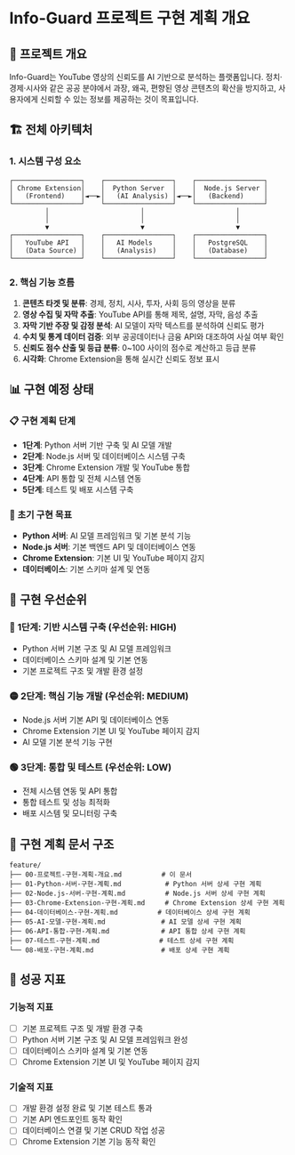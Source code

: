 # Info-Guard 프로젝트 구현 계획 개요

## 🎯 **프로젝트 개요**
Info-Guard는 YouTube 영상의 신뢰도를 AI 기반으로 분석하는 플랫폼입니다. 정치·경제·시사와 같은 공공 분야에서 과장, 왜곡, 편향된 영상 콘텐츠의 확산을 방지하고, 사용자에게 신뢰할 수 있는 정보를 제공하는 것이 목표입니다.

## 🏗️ **전체 아키텍처**

### 1. 시스템 구성 요소
```
┌─────────────────┐    ┌─────────────────┐    ┌─────────────────┐
│ Chrome Extension│    │  Python Server  │    │  Node.js Server │
│   (Frontend)    │◄──►│   (AI Analysis) │◄──►│   (Backend)     │
└─────────────────┘    └─────────────────┘    └─────────────────┘
         │                       │                       │
         │                       │                       │
         ▼                       ▼                       ▼
┌─────────────────┐    ┌─────────────────┐    ┌─────────────────┐
│   YouTube API   │    │   AI Models     │    │   PostgreSQL    │
│   (Data Source) │    │   (Analysis)    │    │   (Database)    │
└─────────────────┘    └─────────────────┘    └─────────────────┘
```

### 2. 핵심 기능 흐름
1. **콘텐츠 타겟 및 분류**: 경제, 정치, 시사, 투자, 사회 등의 영상을 분류
2. **영상 수집 및 자막 추출**: YouTube API를 통해 제목, 설명, 자막, 음성 추출
3. **자막 기반 주장 및 감정 분석**: AI 모델이 자막 텍스트를 분석하여 신뢰도 평가
4. **수치 및 통계 데이터 검증**: 외부 공공데이터나 금융 API와 대조하여 사실 여부 확인
5. **신뢰도 점수 산출 및 등급 분류**: 0~100 사이의 점수로 계산하고 등급 분류
6. **시각화**: Chrome Extension을 통해 실시간 신뢰도 정보 표시

## 📊 **구현 예정 상태**

### 📋 **구현 계획 단계**
- **1단계**: Python 서버 기반 구축 및 AI 모델 개발
- **2단계**: Node.js 서버 및 데이터베이스 시스템 구축
- **3단계**: Chrome Extension 개발 및 YouTube 통합
- **4단계**: API 통합 및 전체 시스템 연동
- **5단계**: 테스트 및 배포 시스템 구축

### 🎯 **초기 구현 목표**
- **Python 서버**: AI 모델 프레임워크 및 기본 분석 기능
- **Node.js 서버**: 기본 백엔드 API 및 데이터베이스 연동
- **Chrome Extension**: 기본 UI 및 YouTube 페이지 감지
- **데이터베이스**: 기본 스키마 설계 및 연동

## 🚀 **구현 우선순위**

### 🔴 **1단계: 기반 시스템 구축 (우선순위: HIGH)**
- Python 서버 기본 구조 및 AI 모델 프레임워크
- 데이터베이스 스키마 설계 및 기본 연동
- 기본 프로젝트 구조 및 개발 환경 설정

### 🟡 **2단계: 핵심 기능 개발 (우선순위: MEDIUM)**
- Node.js 서버 기본 API 및 데이터베이스 연동
- Chrome Extension 기본 UI 및 YouTube 페이지 감지
- AI 모델 기본 분석 기능 구현

### 🟢 **3단계: 통합 및 테스트 (우선순위: LOW)**
- 전체 시스템 연동 및 API 통합
- 통합 테스트 및 성능 최적화
- 배포 시스템 및 모니터링 구축

## 📁 **구현 계획 문서 구조**

```
feature/
├── 00-프로젝트-구현-계획-개요.md          # 이 문서
├── 01-Python-서버-구현-계획.md           # Python 서버 상세 구현 계획
├── 02-Node.js-서버-구현-계획.md          # Node.js 서버 상세 구현 계획
├── 03-Chrome-Extension-구현-계획.md     # Chrome Extension 상세 구현 계획
├── 04-데이터베이스-구현-계획.md          # 데이터베이스 상세 구현 계획
├── 05-AI-모델-구현-계획.md              # AI 모델 상세 구현 계획
├── 06-API-통합-구현-계획.md             # API 통합 상세 구현 계획
├── 07-테스트-구현-계획.md               # 테스트 상세 구현 계획
└── 08-배포-구현-계획.md                 # 배포 상세 구현 계획
```

## 🎯 **성공 지표**

### 기능적 지표
- [ ] 기본 프로젝트 구조 및 개발 환경 구축
- [ ] Python 서버 기본 구조 및 AI 모델 프레임워크 완성
- [ ] 데이터베이스 스키마 설계 및 기본 연동
- [ ] Chrome Extension 기본 UI 및 YouTube 페이지 감지

### 기술적 지표
- [ ] 개발 환경 설정 완료 및 기본 테스트 통과
- [ ] 기본 API 엔드포인트 동작 확인
- [ ] 데이터베이스 연결 및 기본 CRUD 작업 성공
- [ ] Chrome Extension 기본 기능 동작 확인